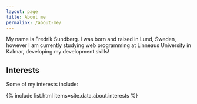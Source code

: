 ```yaml
---
layout: page
title: About me
permalink: /about-me/
---
```


My name is Fredrik Sundberg. I was born and raised in Lund, Sweden, however I am currently studying web programming at Linneaus University in Kalmar, developing my development skills!

## Interests
Some of my interests include:

{% include list.html items=site.data.about.interests %}
